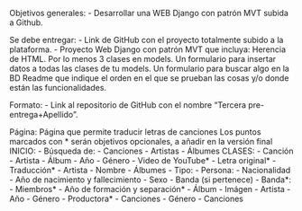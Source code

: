 Objetivos generales:
    - Desarrollar una WEB Django con patrón MVT subida a Github.

Se debe entregar:
    - Link de GitHub con el proyecto totalmente subido a la plataforma.
    - Proyecto Web Django con patrón MVT que incluya:
        Herencia de HTML.
        Por lo menos 3 clases en models.
        Un formulario para insertar datos a todas las clases de tu models.
        Un formulario para buscar algo en la BD
        Readme que indique el orden en el que se prueban las cosas y/o donde están las funcionalidades.

Formato:
    - Link al repositorio de GitHub con el nombre “Tercera pre-entrega+Apellido”.

Página:
    Página que permite traducir letras de canciones
    Los puntos marcados con * serán objetivos opcionales, a añadir en la versión final
    INICIO:
        - Búsqueda de:
            - Canciones
            - Artistas
            - Álbumes
    CLASES:
        - Canción
            - Artista
            - Álbum
            - Año
            - Género
            - Video de YouTube*
            - Letra original*
            - Traducción*
        - Artista
            - Nombre
            - Álbumes
            - Tipo:
                - Persona:
                    - Nacionalidad
                    - Año de nacimiento y fallecimiento
                    - Sexo
                    - Banda (si pertenece)
                - Banda*:
                    - Miembros*
                    - Año de formación y separación*
        - Álbum
            - Imágen
            - Artista
            - Año
            - Género
            - Productora*
            - Canciones
        - Género
            - Canciones